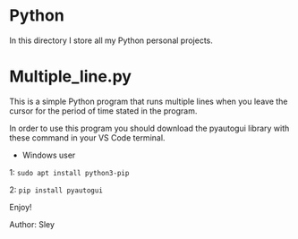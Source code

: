 # Python
In this directory I store all my Python personal projects.

# Multiple_line.py
This is a simple Python program that runs multiple lines
when you leave the cursor for the period of time stated in the program.


In order to use this program you should download the pyautogui library with these command in your VS Code terminal.

- Windows user

1: ```sudo apt install python3-pip```

2: ```pip install pyautogui```

Enjoy!

Author: Sley
